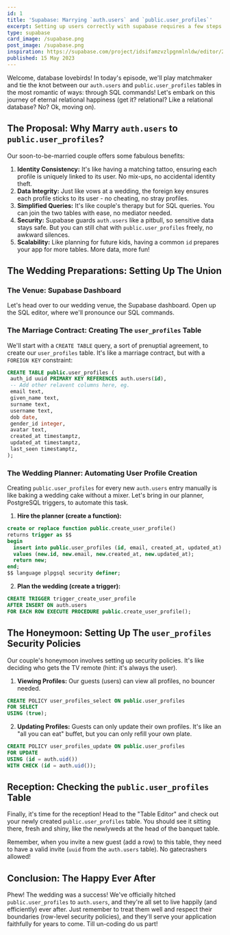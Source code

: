 ```yaml
---
id: 1
title: 'Supabase: Marrying `auth.users` and `public.user_profiles`'
excerpt: Setting up users correctly with supabase requires a few steps to start
type: supabase
card_image: /supabase.png
post_image: /supabase.png
inspiration: https://supabase.com/project/idsifamzvzlpgnmlnldw/editor/29363?sort=id%3Aasc
published: 15 May 2023
---
```


Welcome, database lovebirds! In today's episode, we'll play matchmaker and tie the knot between our `auth.users` and `public.user_profiles` tables in the most romantic of ways: through SQL commands! Let's embark on this journey of eternal relational happiness (get it? relational? Like a relational database? No? Ok, moving on).

## The Proposal: Why Marry `auth.users` to `public.user_profiles`?

Our soon-to-be-married couple offers some fabulous benefits:

1. **Identity Consistency:** It's like having a matching tattoo, ensuring each profile is uniquely linked to its user. No mix-ups, no accidental identity theft.
2. **Data Integrity:** Just like vows at a wedding, the foreign key ensures each profile sticks to its user - no cheating, no stray profiles.
3. **Simplified Queries:** It's like couple's therapy but for SQL queries. You can join the two tables with ease, no mediator needed.
4. **Security:** Supabase guards `auth.users` like a pitbull, so sensitive data stays safe. But you can still chat with `public.user_profiles` freely, no awkward silences.
5. **Scalability:** Like planning for future kids, having a common `id` prepares your app for more tables. More data, more fun!

## The Wedding Preparations: Setting Up The Union

### The Venue: Supabase Dashboard

Let's head over to our wedding venue, the Supabase dashboard. Open up the SQL editor, where we'll pronounce our SQL commands.

### The Marriage Contract: Creating The `user_profiles` Table

We'll start with a `CREATE TABLE` query, a sort of prenuptial agreement, to create our `user_profiles` table. It's like a marriage contract, but with a `FOREIGN KEY` constraint:

```sql
CREATE TABLE public.user_profiles (
 auth_id uuid PRIMARY KEY REFERENCES auth.users(id),
 -- Add other relavent columns here, eg.
 email text,
 given_name text,
 surname text,
 username text,
 dob date,
 gender_id integer,
 avatar text,
 created_at timestamptz,
 updated_at timestamptz,
 last_seen timestamptz,
);
```

### The Wedding Planner: Automating User Profile Creation

Creating `public.user_profiles` for every new `auth.users` entry manually is like baking a wedding cake without a mixer. Let's bring in our planner, PostgreSQL triggers, to automate this task.

1. **Hire the planner (create a function):** 

```sql
create or replace function public.create_user_profile() 
returns trigger as $$
begin
  insert into public.user_profiles (id, email, created_at, updated_at)
  values (new.id, new.email, new.created_at, new.updated_at);
  return new;
end;
$$ language plpgsql security definer;
```

2. **Plan the wedding (create a trigger):**

```sql
CREATE TRIGGER trigger_create_user_profile
AFTER INSERT ON auth.users
FOR EACH ROW EXECUTE PROCEDURE public.create_user_profile();
```

## The Honeymoon: Setting Up The `user_profiles` Security Policies

Our couple's honeymoon involves setting up security policies. It's like deciding who gets the TV remote (hint: it's always the user).

1. **Viewing Profiles:** Our guests (users) can view all profiles, no bouncer needed.

```sql
CREATE POLICY user_profiles_select ON public.user_profiles
FOR SELECT
USING (true);
```

2. **Updating Profiles:** Guests can only update their own profiles. It's like an "all you can eat" buffet, but you can only refill your own plate.

```sql
CREATE POLICY user_profiles_update ON public.user_profiles
FOR UPDATE
USING (id = auth.uid())
WITH CHECK (id = auth.uid());
```

## Reception: Checking the `public.user_profiles` Table

Finally, it's time for the reception! Head to the "Table Editor" and check out your newly created `public.user_profiles` table. You should see it sitting there, fresh and shiny, like the newlyweds at the head of the banquet table.

Remember, when you invite a new guest (add a row) to this table, they need to have a valid invite (`uuid` from the `auth.users` table). No gatecrashers allowed!

## Conclusion: The Happy Ever After

Phew! The wedding was a success! We've officially hitched `public.user_profiles` to `auth.users`, and they're all set to live happily (and efficiently) ever after. Just remember to treat them well and respect their boundaries (row-level security policies), and they'll serve your application faithfully for years to come. Till un-coding do us part!